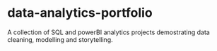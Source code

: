 # data-analytics-portfolio
A collection of SQL and powerBI analytics projects demostrating data cleaning, modelling and storytelling.
